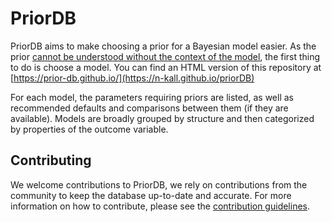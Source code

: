 # PriorDB

PriorDB aims to make choosing a prior for a Bayesian model easier. As the prior [cannot be understood without the context of the model](https://www.mdpi.com/1099-4300/19/10/555), the first thing to do is choose a model. You can find an HTML version of this repository at [https://prior-db.github.io/](https://n-kall.github.io/priorDB)

For each model, the parameters requiring priors are listed, as well as recommended defaults and comparisons between them (if they are available). Models are broadly grouped by structure and then categorized by properties of the outcome variable.


## Contributing

We welcome contributions to PriorDB, we rely on contributions from the community to keep the database up-to-date and accurate. For more information on how to contribute, please see the [contribution guidelines](https://github.com/n-kall/priorDB/blob/main/CONTRIBUTING.md).
